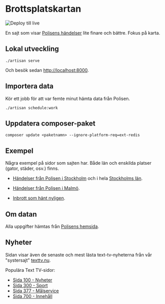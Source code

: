 # Brottsplatskartan

![Deploy till live](https://github.com/bonny/brottsplatskartan-web/workflows/Deploy%20to%20live/badge.svg)

En sajt som visar [Polisens händelser](https://brottsplatskartan.se) lite finare och bättre. Fokus på karta.

## Lokal utveckling

`./artisan serve`

Och besök sedan [http://localhost:8000](http://localhost:8000).

## Importera data

Kör ett jobb för att var femte minut hämta data från Polisen.

`./artisan schedule:work`

## Uppdatera composer-paket

`composer update <paketnamn> --ignore-platform-req=ext-redis`

## Exempel

Några exempel på sidor som sajten har. Både län och enskilda platser (gator, städer, osv.) finns.

-   [Händelser från Polisen i Stockholm](https://brottsplatskartan.se/plats/stockholm) och i hela [Stockholms län](https://brottsplatskartan.se/lan/Stockholms%20l%C3%A4n).

-   [Händelser från Polisen i Malmö](https://brottsplatskartan.se/plats/Malmö).
-   [Inbrott som hänt nyligen](https://brottsplatskartan.se/inbrott/senaste-inbrotten).

## Om datan

Alla uppgifter hämtas från [Polisens hemsida](https://polisen.se/Aktuellt/RSS/Lokala-RSS-floden/).

## Nyheter

Sidan visar även de senaste och mest lästa text-tv-nyheterna från vår "systersajt" [texttv.nu](https://texttv.nu).

Populära Text TV-sidor:

-   [Sida 100 - Nyheter](https://texttv.nu/100)
-   [Sida 300 - Sport](https://texttv.nu/300)
-   [Sida 377 - Målservice](https://texttv.nu/377)
-   [Sida 700 - Innehåll](https://texttv.nu/700)

